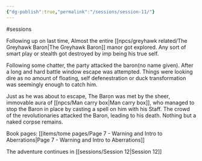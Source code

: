 ```yaml
---
{"dg-publish":true,"permalink":"/sessions/session-11/"}
---
```


#sessions

Following up on last time, 
Almost the entire [[npcs/greyhawk related/The Greyhawk Baron\|The Greyhawk Baron]] manor got explored. Any sort of smart play or stealth got destroyed by imp being his true self. 

Following some chatter, the party attacked the baron(no name given). After a long and hard battle window escape was attempted. Things were looking dire as no amount of floating, self defenestration or duck transformation was seemingly enough to catch him.

Just as he was about to escape, The Baron was met by the sheer, immovable aura of [[npcs/Man carry box\|Man carry box]], who managed to stop the Baron in place by casting a spell on him with his Staff. The crowd of the revolutionaries attacked the Baron, leading to his death. Nothing but a naked corpse remains.

Book pages: [[items/tome pages/Page 7 - Warning and Intro to Aberrations\|Page 7 - Warning and Intro to Aberrations]]

The adventure continues in [[sessions/Session 12\|Session 12]]